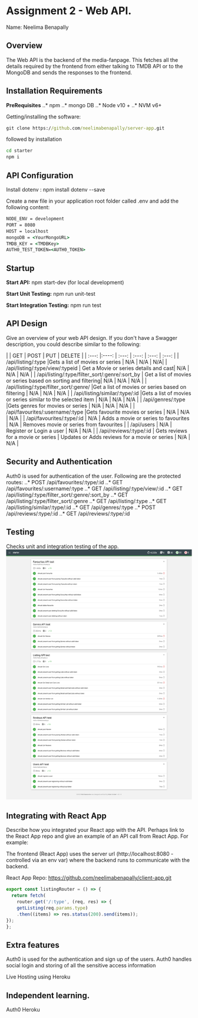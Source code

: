 # Assignment 2 - Web API.

Name: Neelima Benapally

## Overview

The Web API is the backend of the media-fanpage. This fetches all the details required by the frontend from either talking to TMDB API or to the MongoDB and sends the responses to the frontend.


## Installation Requirements

**PreRequisites**
..* npm
..* mongo DB
..* Node v10 + 
..* NVM v6+


Getting/installing the software:

```bat
git clone https://github.com/neelimabenapally/server-app.git
```

followed by installation

```bat
cd starter
npm i
```

## API Configuration

Install dotenv : npm install dotenv --save

Create a new file in your application root folder called .env and add the following content:
```bat
NODE_ENV = development
PORT = 8080
HOST = localhost
mongoDB = <YourMongoURL>
TMDB_KEY = <TMDBKey>
AUTH0_TEST_TOKEN=<AUTH0_TOKEN>
```

## Startup

**Start API:**
npm start-dev (for local development)

**Start Unit Testing:**
npm run unit-test

**Start Integration Testing:**
npm run test

## API Design
Give an overview of your web API design. If you don't have a Swagger description, you could describe similar to the following: 

|   |  GET | POST | PUT | DELETE |
| :---:  |:----: | :---: | :---: | :---: | :---: |
| /api/listing/:type |Gets a list of movies or series | N/A | N/A | N/A|
| /api/listing/:type/view/:typeid | Get a Movie or series details and cast| N/A | N/A | N/A |
| /api/listing/:type/filter_sort/:genre/:sort_by | Get a list of movies or series based on sorting and filtering| N/A | N/A | N/A  |
| /api/listing/:type/filter_sort/:genre/ |Get a list of movies or series based on filtering | N/A | N/A | N/A |
| /api/listing/similar/:type/:id |Gets a list of movies or series similar to the selected item | N/A | N/A | N/A |
| /api/genres/:type |Gets genres for movies or series | N/A | N/A | N/A |
| /api/favourites/:username/:type |Gets favourite movies or series | N/A | N/A | N/A |
| /api/favourites/:type/:id | N/A | Adds a movie or series to favourites | N/A | Removes movie or series from favourites |
| /api/users | N/A | Register or Login a user | N/A | N/A |
| /api/reviews/:type/:id | Gets reviews for a movie or series | Updates or Adds reviews for a movie or series | N/A |  N/A |

## Security and Authentication
Auth0 is used for authentication of the user. Following are the protected routes:
..* POST /api/favourites/:type/:id
..* GET /api/favourites/:username/:type
..* GET /api/listing/:type/view/:id
..* GET /api/listing/:type/filter_sort/:genre/:sort_by
..* GET /api/listing/:type/filter_sort/:genre
..* GET /api/listing/:type
..* GET /api/listing/similar/:type/:id
..* GET /api/genres/:type
..* POST /api/reviews/:type/:id
..* GET /api/reviews/:type/:id

## Testing

Checks unit and integration testing of the app.
![Integration Testing][tests]

## Integrating with React App

Describe how you integrated your React app with the API. Perhaps link to the React App repo and give an example of an API call from React App. For example: 

The frontend (React App) uses the server url (http://localhost:8080 - controlled via an env var) where the backend runs to communicate with the backend.

React App Repo: https://github.com/neelimabenapally/client-app.git

~~~Javascript
export const listingRouter = () => {
  return fetch(
    router.get('/:type', (req, res) => {
    getListing(req.params.type)
    .then((items) => res.status(200).send(items));
});
};

~~~

## Extra features

Auth0 is used for the authentication and sign up of the users. Auth0 handles social login and storing of all the sensitive access information

Live Hosting using Heroku

## Independent learning.

Auth0
Heroku

[tests]: ./Reporting-Tests-Images/ReportingTool.png
